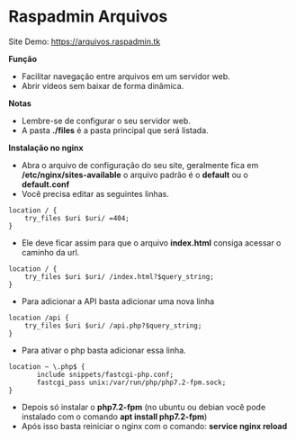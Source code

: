 # Raspadmin Arquivos

Site Demo: https://arquivos.raspadmin.tk

**Função**
- Facilitar navegação entre arquivos em um servidor web.
- Abrir vídeos sem baixar de forma dinâmica.

**Notas**
- Lembre-se de configurar o seu servidor web.
- A pasta **./files** é a pasta principal que será listada.

**Instalação no nginx**
- Abra o arquivo de configuração do seu site, geralmente fica em **/etc/nginx/sites-available** o arquivo padrão é o **default** ou o **default.conf**
- Você precisa editar as seguintes linhas.
```
location / {
    try_files $uri $uri/ =404;
}
```
- Ele deve ficar assim para que o arquivo **index.html** consiga acessar o caminho da url.
```
location / {
    try_files $uri $uri/ /index.html?$query_string;
}
```

- Para adicionar a API basta adicionar uma nova linha
```
location /api {
    try_files $uri $uri/ /api.php?$query_string;
}
```


- Para ativar o php basta adicionar essa linha.
```
location ~ \.php$ {
       include snippets/fastcgi-php.conf;
       fastcgi_pass unix:/var/run/php/php7.2-fpm.sock;
}
```

- Depois só instalar o **php7.2-fpm** (no ubuntu ou debian você pode instalado com o comando **apt install php7.2-fpm**)
- Após isso basta reiniciar o nginx com o comando: **service nginx reload**


